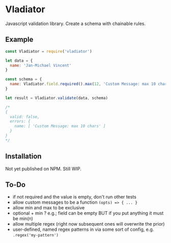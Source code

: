 # Vladiator

Javascript validation library. Create a schema with chainable rules.

## Example

```js
const Vladiator = require('vladiator')

let data = {
  name: 'Jan-Michael Vincent'
}

const schema = {
  name: Vladiator.field.required().max(12, 'Custom Message: max 10 chars')
}

let result = Vladiator.validate(data, schema)

/*
{
  valid: false,
  errors: {
    name: [ 'Custom Message: max 10 chars' ]
  }
}
*/

```

## Installation

Not yet published on NPM. Still WIP.

## To-Do

- if not required and the value is empty, don't run other tests
- allow custom messages to be a function `(opts) => { ... }`
- allow min and max to be exclusive
- optional + min ? e.g.; field can be empty BUT if you put anything it must be min(n)
- allow multiple regex (right now subsequent ones will overwrite the prior)
- user-defined, named regex patterns in via some sort of config, e.g. `.regex('my-pattern')`

